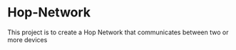 # Hop-Network
This project is to create a Hop Network that communicates between two or more devices
